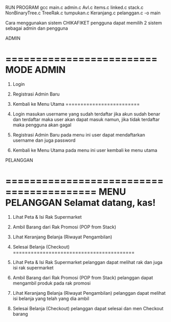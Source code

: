 RUN PROGRAM 
gcc main.c admin.c Avl.c items.c linked.c stack.c NonBinaryTree.c TreeRak.c tumpukan.c Keranjang.c pelanggan.c -o main


Cara menggunakan sistem CHIKAFIKET 
pengguna dapat memilih 2 sistem sebagai admin dan pengguna 

ADMIN 

=========================
      MODE ADMIN
=========================
1. Login
2. Registrasi Admin Baru
0. Kembali ke Menu Utama
=========================  

1. Login 
masukan username yang sudah terdaftar jika akun sudah benar dan terdaftar maka user akan dapat masuk namun, jika tidak terdaftar maka pengguna akan gagal 

2. Registrasi Admin Baru 
pada menu ini user dapat mendaftarkan username dan juga password 

0. Kembali ke Menu Utama
pada menu ini user kembali ke menu utama


PELANGGAN 

=========================================
            MENU PELANGGAN
    Selamat datang, kas!
=========================================        
1. Lihat Peta & Isi Rak Supermarket
2. Ambil Barang dari Rak Promosi (POP from Stack)
3. Lihat Keranjang Belanja (Riwayat Pengambilan) 
0. Selesai Belanja (Checkout)
=========================================       

1. Lihat Peta & Isi Rak Supermarket
pelanggan dapat melihat rak dan juga isi rak supermarket

2. Ambil Barang dari Rak Promosi (POP from Stack)
pelanggan dapat mengambil produk pada rak promosi

3. Lihat Keranjang Belanja (Riwayat Pengambilan) 
pelanggan dapat melihat isi belanja yang telah yang dia ambil

0. Selesai Belanja (Checkout)
pelanggan dapat selesai dan men Checkout barang